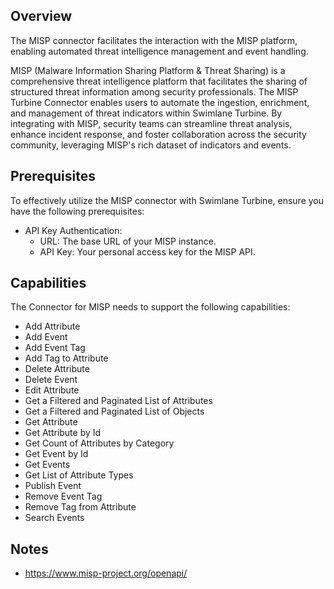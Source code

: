 ## Overview

The MISP connector facilitates the interaction with the MISP platform, enabling automated threat intelligence management and event handling.

MISP (Malware Information Sharing Platform & Threat Sharing) is a comprehensive threat intelligence platform that facilitates the sharing of structured threat information among security professionals. The MISP Turbine Connector enables users to automate the ingestion, enrichment, and management of threat indicators within Swimlane Turbine. By integrating with MISP, security teams can streamline threat analysis, enhance incident response, and foster collaboration across the security community, leveraging MISP's rich dataset of indicators and events.

## Prerequisites


To effectively utilize the MISP connector with Swimlane Turbine, ensure you have the following prerequisites:
- API Key Authentication:
  * URL: The base URL of your MISP instance.
  * API Key: Your personal access key for the MISP API.


## Capabilities

The Connector for MISP needs to support the following capabilities:

* Add Attribute 
* Add Event
* Add Event Tag
* Add Tag to Attribute
* Delete Attribute
* Delete Event
* Edit Attribute
* Get a Filtered and Paginated List of Attributes
* Get a Filtered and Paginated List of Objects
* Get Attribute
* Get Attribute by Id
* Get Count of Attributes by Category
* Get Event by Id
* Get Events
* Get List of Attribute Types
* Publish Event
* Remove Event Tag
* Remove Tag from Attribute
* Search Events


## Notes
* https://www.misp-project.org/openapi/
